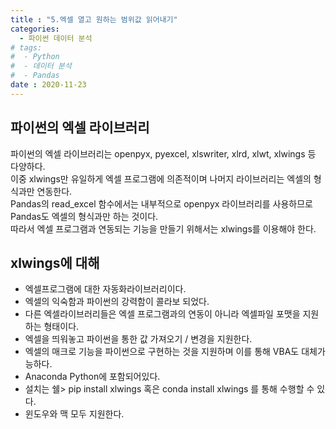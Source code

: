 ```yaml
---
title : "5.엑셀 열고 원하는 범위값 읽어내기"
categories:
  - 파이썬 데이터 분석
# tags:
#  - Python
#  - 데이터 분석
#  - Pandas
date : 2020-11-23
---
```


파이썬의 엑셀 라이브러리 
--- 

파이썬의 엑셀 라이브러리는 openpyx, pyexcel, xlswriter, xlrd, xlwt, xlwings 등 다양하다.  
이중 xlwings만 유일하게 엑셀 프로그램에 의존적이며 나머지 라이브러리는 엑셀의 형식과만 연동한다.  
Pandas의 read_excel 함수에서는 내부적으로 openpyx 라이브러리를 사용하므로 Pandas도 엑셀의 형식과만 하는 것이다.  
따라서 엑셀 프로그램과 연동되는 기능을 만들기 위해서는 xlwings를 이용해야 한다.  


xlwings에 대해
--- 
- 엑셀프로그램에 대한 자동화라이브러리이다. 
- 엑셀의 익숙함과 파이썬의 강력함이 콜라보 되었다.  
- 다른 엑셀라이브러리들은 엑셀 프로그램과의 연동이 아니라 엑셀파일 포맷을 지원하는 형태이다.  
- 엑셀을 띄워놓고 파이썬을 통한 값 가져오기 / 변경을 지원한다. 
- 엑셀의 매크로 기능을 파이썬으로 구현하는 것을 지원하며 이를 통해 VBA도 대체가능하다. 
- Anaconda Python에 포함되어있다. 
- 설치는 쉘> pip install xlwings 혹은 conda install xlwings 를 통해 수행할 수 있다. 
- 윈도우와 맥 모두 지원한다.  









